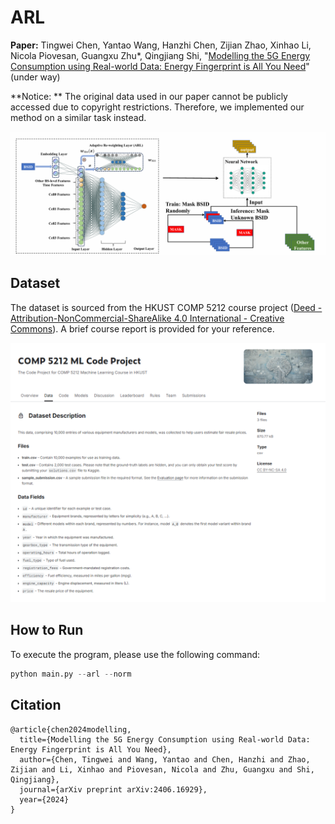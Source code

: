 # ARL

**Paper:** Tingwei Chen, Yantao Wang, Hanzhi Chen, Zijian Zhao, Xinhao Li, Nicola Piovesan, Guangxu Zhu*, Qingjiang Shi, "[Modelling the 5G Energy Consumption using Real-world Data: Energy Fingerprint is All You Need](https://arxiv.org/abs/2406.16929)" (under way)



**Notice: ** The original data used in our paper cannot be publicly accessed due to copyright restrictions. Therefore, we implemented our method on a similar task instead.

![](./img/main.png)



## Dataset

The dataset is sourced from the HKUST COMP 5212 course project ([Deed - Attribution-NonCommercial-ShareAlike 4.0 International - Creative Commons](https://creativecommons.org/licenses/by-nc-sa/4.0/)). A brief course report is provided for your reference.

![](./img/data.png)



## How to Run

To execute the program, please use the following command:

```python
python main.py --arl --norm
```



## Citation

```
@article{chen2024modelling,
  title={Modelling the 5G Energy Consumption using Real-world Data: Energy Fingerprint is All You Need},
  author={Chen, Tingwei and Wang, Yantao and Chen, Hanzhi and Zhao, Zijian and Li, Xinhao and Piovesan, Nicola and Zhu, Guangxu and Shi, Qingjiang},
  journal={arXiv preprint arXiv:2406.16929},
  year={2024}
}
```

